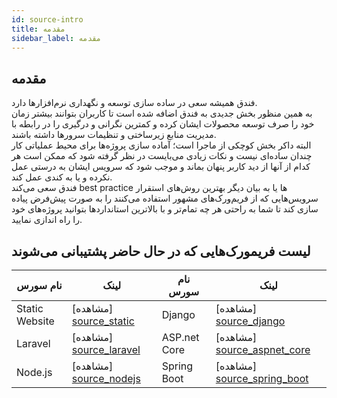 ```yaml
---
id: source-intro
title: مقدمه
sidebar_label: مقدمه 
---
```

## مقدمه
فندق همیشه سعی در ساده سازی توسعه و نگهداری نرم‌افزارها دارد.<br/>
به همین منظور بخش جدیدی به فندق اضافه شده است تا کاربران بتوانند بیشتر زمان خود را صرف توسعه محصولات ایشان کرده و کمترین نگرانی و درگیری را در رابطه با مدیریت منابع زیرساختی و تنظیمات سرور‌ها داشته باشند.
<br/>
البته داکر بخش کوچکی از ماجرا است‌؛ آماده سازی پروژه‌ها برای محیط عملیاتی کار چندان ساده‌ای نیست و نکات زیادی می‌بایست در نظر گرفته شود که ممکن است هر کدام از آنها از دید کاربر پنهان بماند و موجب شود که سرویس ایشان به درستی عمل نکرده و یا به کندی عمل کند.
<br/>
فندق سعی می‌کند best practice ها یا به بیان دیگر بهترین روش‌های استقرار سرویس‌هایی که از فریم‌ورک‌های مشهور استفاده می‌کنند را به صورت پیش‌فرض پیاده سازی کند تا شما به راحتی هر چه تمام‌تر و با بالاترین استانداردها بتوانید پروژه‌های خود را راه ‌اندازی نمایید.

## لیست فریمورک‌هایی که در حال حاضر پشتیبانی می‌شوند 
|نام سورس|لینک|نام سورس|لینک|
|---	|---	|---	|---	|
| Static Website|[مشاهده] [source_static] | Django | [مشاهده] [source_django] |
| Laravel|[مشاهده] [source_laravel] |ASP.net Core|[مشاهده] [source_aspnet_core]|
| Node.js|[مشاهده] [source_nodejs] |Spring Boot|[مشاهده] [source_spring_boot] |
<br/>

[source_static]: /docs/source-deployments/source-static
[source_django]: /docs/source-deployments/source-django
[source_nodejs]: /docs/source-deployments/source-nodejs
[source_spring_boot]: /docs/source-deployments/source-spring-boot
[source_aspnet_core]: /docs/source-deployments/source-aspnetcore
[source_laravel]: /docs/source-deployments/source-laravel